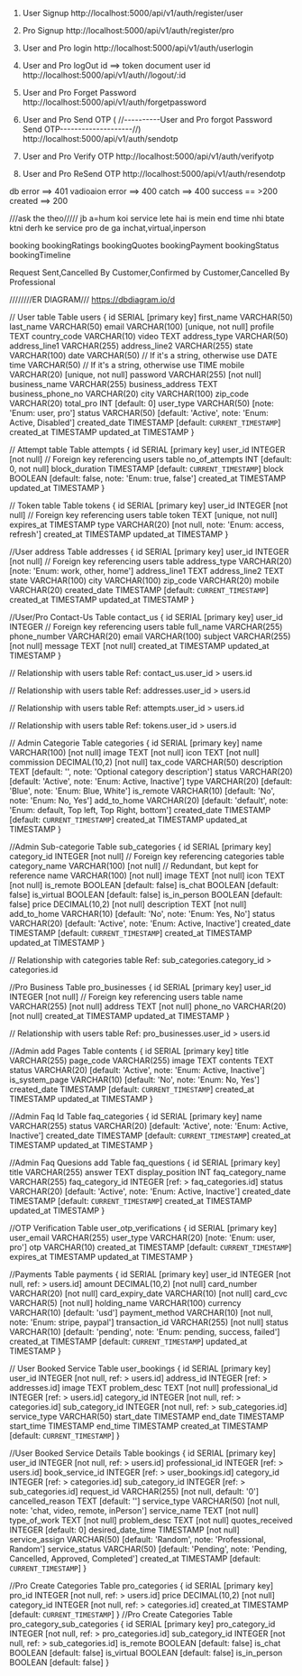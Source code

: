     
1) User Signup
http://localhost:5000/api/v1/auth/register/user

2) Pro Signup
http://localhost:5000/api/v1/auth/register/pro

3) User and Pro login
http://localhost:5000/api/v1/auth/userlogin

4) User and Pro logOut
id ==> token document user id
http://localhost:5000/api/v1/auth//logout/:id

5) User and Pro Forget Password
http://localhost:5000/api/v1/auth/forgetpassword

6) User and Pro Send OTP (
//----------User and Pro forgot Password Send OTP--------------------//)
http://localhost:5000/api/v1/auth/sendotp

7) User and Pro Verify OTP
http://localhost:5000/api/v1/auth/verifyotp

8) User and Pro ReSend OTP
http://localhost:5000/api/v1/auth/resendotp






db error ==> 401
vadioaion error ==> 400
catch ==> 400
success == >200
created ==> 200


///ask the theo/////
jb a=hum koi service lete hai is mein end time nhi btate ktni derh ke service pro de ga inchat,virtual,inperson

booking
bookingRatings
bookingQuotes
bookingPayment
bookingStatus
bookingTimeline

Request Sent,Cancelled By Customer,Confirmed by Customer,Cancelled By Professional

////////ER DIAGRAM///
https://dbdiagram.io/d


// User table
Table users {
    id SERIAL [primary key]
    first_name VARCHAR(50)
    last_name VARCHAR(50)
    email VARCHAR(100) [unique, not null]
    profile TEXT
    country_code VARCHAR(10)
    video TEXT
    address_type VARCHAR(50)
    address_line1 VARCHAR(255)
    address_line2 VARCHAR(255)
    state VARCHAR(100)
    date VARCHAR(50)  // If it's a string, otherwise use DATE
    time VARCHAR(50)  // If it's a string, otherwise use TIME
    mobile VARCHAR(20) [unique, not null]
    password VARCHAR(255) [not null]
    business_name VARCHAR(255)
    business_address TEXT
    business_phone_no VARCHAR(20)
    city VARCHAR(100)
    zip_code VARCHAR(20)
    total_pro INT [default: 0]
    user_type VARCHAR(50) [note: 'Enum: user, pro']
    status VARCHAR(50) [default: 'Active', note: 'Enum: Active, Disabled']
    created_date TIMESTAMP [default: `CURRENT_TIMESTAMP`]
    created_at TIMESTAMP
    updated_at TIMESTAMP
}

// Attempt table
Table attempts {
    id SERIAL [primary key]
    user_id INTEGER [not null] // Foreign key referencing users table
    no_of_attempts INT [default: 0, not null]
    block_duration TIMESTAMP [default: `CURRENT_TIMESTAMP`]
    block BOOLEAN [default: false, note: 'Enum: true, false']
    created_at TIMESTAMP
    updated_at TIMESTAMP
}


// Token table
Table tokens {
    id SERIAL [primary key]
    user_id INTEGER [not null] // Foreign key referencing users table
    token TEXT [unique, not null]
    expires_at TIMESTAMP
    type VARCHAR(20) [not null, note: 'Enum: access, refresh']
    created_at TIMESTAMP
    updated_at TIMESTAMP
}

//User address 
Table addresses {
    id SERIAL [primary key]
    user_id INTEGER [not null] // Foreign key referencing users table
    address_type VARCHAR(20) [note: 'Enum: work, other, home']
    address_line1 TEXT
    address_line2 TEXT
    state VARCHAR(100)
    city VARCHAR(100)
    zip_code VARCHAR(20)
    mobile VARCHAR(20)
    created_date TIMESTAMP [default: `CURRENT_TIMESTAMP`]
    created_at TIMESTAMP
    updated_at TIMESTAMP
}

//User/Pro Contact-Us
Table contact_us {
    id SERIAL [primary key]
    user_id INTEGER // Foreign key referencing users table
    full_name VARCHAR(255)
    phone_number VARCHAR(20)
    email VARCHAR(100)
    subject VARCHAR(255) [not null]
    message TEXT [not null]
    created_at TIMESTAMP
    updated_at TIMESTAMP
}

// Relationship with users table
Ref: contact_us.user_id > users.id



// Relationship with users table
Ref: addresses.user_id > users.id


// Relationship with users table
Ref: attempts.user_id > users.id

// Relationship with users table
Ref: tokens.user_id > users.id


// Admin Categorie
Table categories {
    id SERIAL [primary key]
    name VARCHAR(100) [not null]
    image TEXT [not null]
    icon TEXT [not null]
    commission DECIMAL(10,2) [not null]
    tax_code VARCHAR(50)
    description TEXT [default: '', note: 'Optional category description']
    status VARCHAR(20) [default: 'Active', note: 'Enum: Active, Inactive']
    type VARCHAR(20) [default: 'Blue', note: 'Enum: Blue, White']
    is_remote VARCHAR(10) [default: 'No', note: 'Enum: No, Yes']
    add_to_home VARCHAR(20) [default: 'default', note: 'Enum: default, Top left, Top Right, bottom']
    created_date TIMESTAMP [default: `CURRENT_TIMESTAMP`]
    created_at TIMESTAMP
    updated_at TIMESTAMP
}


//Admin Sub-categorie
Table sub_categories {
    id SERIAL [primary key]
    category_id INTEGER [not null] // Foreign key referencing categories table
    category_name VARCHAR(100) [not null] // Redundant, but kept for reference
    name VARCHAR(100) [not null]
    image TEXT [not null]
    icon TEXT [not null]
    is_remote BOOLEAN [default: false]
    is_chat BOOLEAN [default: false]
    is_virtual BOOLEAN [default: false]
    is_in_person BOOLEAN [default: false]
    price DECIMAL(10,2) [not null]
    description TEXT [not null]
    add_to_home VARCHAR(10) [default: 'No', note: 'Enum: Yes, No']
    status VARCHAR(20) [default: 'Active', note: 'Enum: Active, Inactive']
    created_date TIMESTAMP [default: `CURRENT_TIMESTAMP`]
    created_at TIMESTAMP
    updated_at TIMESTAMP
}

// Relationship with categories table
Ref: sub_categories.category_id > categories.id


//Pro Business
Table pro_businesses {
    id SERIAL [primary key]
    user_id INTEGER [not null] // Foreign key referencing users table
    name VARCHAR(255) [not null]
    address TEXT [not null]
    phone_no VARCHAR(20) [not null]
    created_at TIMESTAMP
    updated_at TIMESTAMP
}

// Relationship with users table
Ref: pro_businesses.user_id > users.id

//Admin add Pages
Table contents {
    id SERIAL [primary key]
    title VARCHAR(255)
    page_code VARCHAR(255)
    image TEXT
    contents TEXT
    status VARCHAR(20) [default: 'Active', note: 'Enum: Active, Inactive']
    is_system_page VARCHAR(10) [default: 'No', note: 'Enum: No, Yes']
    created_date TIMESTAMP [default: `CURRENT_TIMESTAMP`]
    created_at TIMESTAMP
    updated_at TIMESTAMP
}

//Admin Faq Id
Table faq_categories {
    id SERIAL [primary key]
    name VARCHAR(255)
    status VARCHAR(20) [default: 'Active', note: 'Enum: Active, Inactive']
    created_date TIMESTAMP [default: `CURRENT_TIMESTAMP`]
    created_at TIMESTAMP
    updated_at TIMESTAMP
}

//Admin Faq Quesions add
Table faq_questions {
    id SERIAL [primary key]
    title VARCHAR(255)
    answer TEXT
    display_position INT
    faq_category_name VARCHAR(255)
    faq_category_id INTEGER [ref: > faq_categories.id]
    status VARCHAR(20) [default: 'Active', note: 'Enum: Active, Inactive']
    created_date TIMESTAMP [default: `CURRENT_TIMESTAMP`]
    created_at TIMESTAMP
    updated_at TIMESTAMP
}

//OTP Verification
Table user_otp_verifications {
    id SERIAL [primary key]
    user_email VARCHAR(255)
    user_type VARCHAR(20) [note: 'Enum: user, pro']
    otp VARCHAR(10)
    created_at TIMESTAMP [default: `CURRENT_TIMESTAMP`]
    expires_at TIMESTAMP
    updated_at TIMESTAMP
}

//Payments
Table payments {
    id SERIAL [primary key]
    user_id INTEGER [not null, ref: > users.id] 
    amount DECIMAL(10,2) [not null]
    card_number VARCHAR(20) [not null]
    card_expiry_date VARCHAR(10) [not null]
    card_cvc VARCHAR(5) [not null]
    holding_name VARCHAR(100)
    currency VARCHAR(10) [default: 'usd']
    payment_method VARCHAR(10) [not null, note: 'Enum: stripe, paypal']
    transaction_id VARCHAR(255) [not null]
    status VARCHAR(10) [default: 'pending', note: 'Enum: pending, success, failed']
    created_at TIMESTAMP [default: `CURRENT_TIMESTAMP`]
    updated_at TIMESTAMP
}

// User Booked Service
Table user_bookings {
    id SERIAL [primary key]
    user_id INTEGER [not null, ref: > users.id]
    address_id INTEGER [ref: > addresses.id]
    image TEXT
    problem_desc TEXT [not null]
    professional_id INTEGER [ref: > users.id]
    category_id INTEGER [not null, ref: > categories.id]
    sub_category_id INTEGER [not null, ref: > sub_categories.id]
    service_type VARCHAR(50)
    start_date TIMESTAMP
    end_date TIMESTAMP
    start_time TIMESTAMP
    end_time TIMESTAMP
    created_at TIMESTAMP [default: `CURRENT_TIMESTAMP`]
}

//User Booked Service Details
Table bookings {
    id SERIAL [primary key]
    user_id INTEGER [not null, ref: > users.id]
    professional_id INTEGER [ref: > users.id]
    book_service_id INTEGER [ref: > user_bookings.id]
    category_id INTEGER [ref: > categories.id]
    sub_category_id INTEGER [ref: > sub_categories.id]
    request_id VARCHAR(255) [not null, default: '0']
    cancelled_reason TEXT [default: '']
    service_type VARCHAR(50) [not null, note: 'chat, video, remote, inPerson']
    service_name TEXT [not null]
    type_of_work TEXT [not null]
    problem_desc TEXT [not null]
    quotes_received INTEGER [default: 0]
    desired_date_time TIMESTAMP [not null]
    service_assign VARCHAR(50) [default: 'Random', note: 'Professional, Random']
    service_status VARCHAR(50) [default: 'Pending', note: 'Pending, Cancelled, Approved, Completed']
    created_at TIMESTAMP [default: `CURRENT_TIMESTAMP`]
}


//Pro Create Categories
Table pro_categories {
    id SERIAL [primary key]
    pro_id INTEGER [not null, ref: > users.id]
    price DECIMAL(10,2) [not null]
    category_id INTEGER [not null, ref: > categories.id]
    created_at TIMESTAMP [default: `CURRENT_TIMESTAMP`]
}
//Pro Create Categories
Table pro_category_sub_categories {
    id SERIAL [primary key]
    pro_category_id INTEGER [not null, ref: > pro_categories.id]
    sub_category_id INTEGER [not null, ref: > sub_categories.id]
    is_remote BOOLEAN [default: false]
    is_chat BOOLEAN [default: false]
    is_virtual BOOLEAN [default: false]
    is_in_person BOOLEAN [default: false]
}


